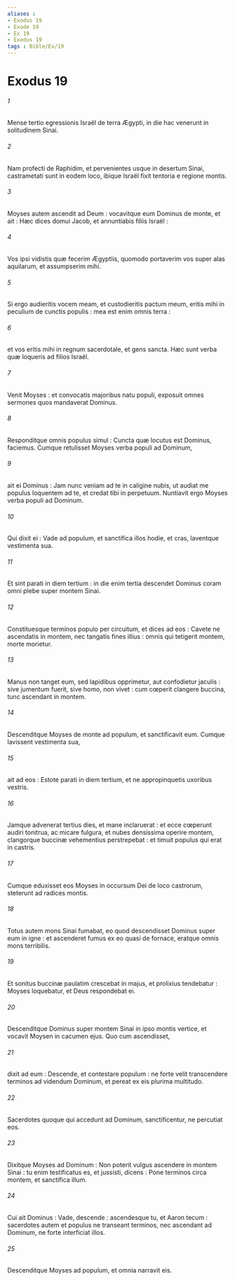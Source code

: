 ```yaml
---
aliases : 
- Exodus 19
- Exode 19
- Ex 19
- Exodus 19
tags : Bible/Ex/19
---
```


# Exodus 19

###### 1
Mense tertio egressionis Israël de terra Ægypti, in die hac venerunt in solitudinem Sinai.
###### 2
Nam profecti de Raphidim, et pervenientes usque in desertum Sinai, castrametati sunt in eodem loco, ibique Israël fixit tentoria e regione montis.
###### 3
Moyses autem ascendit ad Deum : vocavitque eum Dominus de monte, et ait : Hæc dices domui Jacob, et annuntiabis filiis Israël :
###### 4
Vos ipsi vidistis quæ fecerim Ægyptiis, quomodo portaverim vos super alas aquilarum, et assumpserim mihi.
###### 5
Si ergo audieritis vocem meam, et custodieritis pactum meum, eritis mihi in peculium de cunctis populis : mea est enim omnis terra :
###### 6
et vos eritis mihi in regnum sacerdotale, et gens sancta. Hæc sunt verba quæ loqueris ad filios Israël.
###### 7
Venit Moyses : et convocatis majoribus natu populi, exposuit omnes sermones quos mandaverat Dominus.
###### 8
Responditque omnis populus simul : Cuncta quæ locutus est Dominus, faciemus. Cumque retulisset Moyses verba populi ad Dominum,
###### 9
ait ei Dominus : Jam nunc veniam ad te in caligine nubis, ut audiat me populus loquentem ad te, et credat tibi in perpetuum. Nuntiavit ergo Moyses verba populi ad Dominum.
###### 10
Qui dixit ei : Vade ad populum, et sanctifica illos hodie, et cras, laventque vestimenta sua.
###### 11
Et sint parati in diem tertium : in die enim tertia descendet Dominus coram omni plebe super montem Sinai.
###### 12
Constituesque terminos populo per circuitum, et dices ad eos : Cavete ne ascendatis in montem, nec tangatis fines illius : omnis qui tetigerit montem, morte morietur.
###### 13
Manus non tanget eum, sed lapidibus opprimetur, aut confodietur jaculis : sive jumentum fuerit, sive homo, non vivet : cum cœperit clangere buccina, tunc ascendant in montem.
###### 14
Descenditque Moyses de monte ad populum, et sanctificavit eum. Cumque lavissent vestimenta sua,
###### 15
ait ad eos : Estote parati in diem tertium, et ne appropinquetis uxoribus vestris.
###### 16
Jamque advenerat tertius dies, et mane inclaruerat : et ecce cœperunt audiri tonitrua, ac micare fulgura, et nubes densissima operire montem, clangorque buccinæ vehementius perstrepebat : et timuit populus qui erat in castris.
###### 17
Cumque eduxisset eos Moyses in occursum Dei de loco castrorum, steterunt ad radices montis.
###### 18
Totus autem mons Sinai fumabat, eo quod descendisset Dominus super eum in igne : et ascenderet fumus ex eo quasi de fornace, eratque omnis mons terribilis.
###### 19
Et sonitus buccinæ paulatim crescebat in majus, et prolixius tendebatur : Moyses loquebatur, et Deus respondebat ei.
###### 20
Descenditque Dominus super montem Sinai in ipso montis vertice, et vocavit Moysen in cacumen ejus. Quo cum ascendisset,
###### 21
dixit ad eum : Descende, et contestare populum : ne forte velit transcendere terminos ad videndum Dominum, et pereat ex eis plurima multitudo.
###### 22
Sacerdotes quoque qui accedunt ad Dominum, sanctificentur, ne percutiat eos.
###### 23
Dixitque Moyses ad Dominum : Non poterit vulgus ascendere in montem Sinai : tu enim testificatus es, et jussisti, dicens : Pone terminos circa montem, et sanctifica illum.
###### 24
Cui ait Dominus : Vade, descende : ascendesque tu, et Aaron tecum : sacerdotes autem et populus ne transeant terminos, nec ascendant ad Dominum, ne forte interficiat illos.
###### 25
Descenditque Moyses ad populum, et omnia narravit eis.
